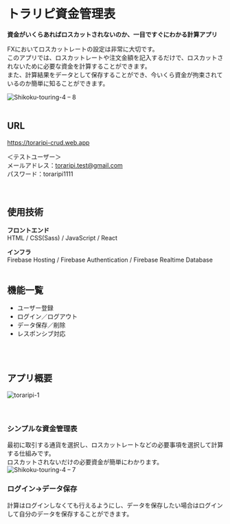# トラリピ資金管理表

<strong>資金がいくらあればロスカットされないのか、一目ですぐにわかる計算アプリ</strong>

FXにおいてロスカットレートの設定は非常に大切です。  
このアプリでは、ロスカットレートや注文金額を記入するだけで、ロスカットされないために必要な資金を計算することができます。  
また、計算結果をデータとして保存することができ、今いくら資金が拘束されているのか簡単に知ることができます。

![Shikoku-touring-4 – 8](https://user-images.githubusercontent.com/70832534/103171693-9f991680-4891-11eb-84a8-28da64886258.jpg)
<br />
<br />

## URL

<https://toraripi-crud.web.app>

＜テストユーザー＞  
メールアドレス：toraripi.test@gmail.com  
パスワード：toraripi1111  
<br />
<br />

## 使用技術
<strong>フロントエンド</strong>  
HTML / CSS(Sass) / JavaScript / React 

<strong>インフラ</strong>  
Firebase Hosting / Firebase Authentication / Firebase Realtime Database
<br />
<br />

## 機能一覧

* ユーザー登録
* ログイン／ログアウト
* データ保存／削除
* レスポンシブ対応
<br />
<br />

## アプリ概要

![toraripi-1](https://user-images.githubusercontent.com/70832534/103212846-514a4d00-494f-11eb-9a02-9e9272662661.jpg)
<br />
<br />
<br />

### シンプルな資金管理表
最初に取引する通貨を選択し、ロスカットレートなどの必要事項を選択して計算する仕組みです。  
ロスカットされないだけの必要資金が簡単にわかります。 
![Shikoku-touring-4 – 7](https://user-images.githubusercontent.com/70832534/103170554-5d1f0c00-4888-11eb-91b1-db9f19c9199f.jpg)

### ログイン→データ保存  
計算はログインしなくても行えるようにし、データを保存したい場合はログインして自分のデータを保存することができます。
